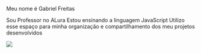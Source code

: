 Meu nome é Gabriel Freitas

Sou Professor no ALura
Estou ensinando a linguagem JavaScript
Utilizo esse espaço para minha organização e compartilhamento dos meu projetos desenvolvidos

![](https://classic.exame.com/wp-content/uploads/2024/05/GokuDay.jpg?quality=70&strip=info&w=1200)
